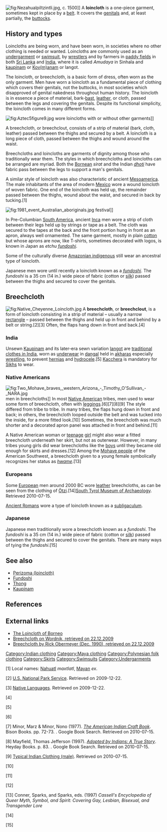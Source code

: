 ![](Nezahualpiltzintli.jpg "fig:Nezahualpiltzintli.jpg"), c. 1500\]\] A
**loincloth** is a one-piece garment, sometimes kept in place by a
[belt](Belt_(clothing) "wikilink"). It covers the
[genitals](genitals "wikilink") and, at least partially, the
[buttocks](buttocks "wikilink").

## History and types

Loincloths are being worn, and have been worn, in societies where no
other clothing is needed or wanted. Loincloths are commonly used as an
[undergarment](undergarment "wikilink") or
[swimsuit](swimsuit "wikilink"), by [wrestlers](wrestlers "wikilink")
and by farmers in [paddy fields](paddy_field "wikilink") in both [Sri
Lanka](Sri_Lanka "wikilink") and [India](India "wikilink"), where it is
called *Amudaya* in Sinhala and [kaupinam](kaupinam "wikilink") or
[Kov(m)anam](Kov(m)anam "wikilink") or langot.

The loincloth, or breechcloth, is a basic form of dress, often worn as
the only garment. Men have worn a loincloth as a fundamental piece of
clothing which covers their genitals, not the buttocks, in most
societies which disapproved of genital nakedness throughout human
history. The loincloth is in essence a piece of material,
bark-[bast](bast_fibre "wikilink"), [leather](leather "wikilink"), or
cloth, passed between the legs and covering the genitals. Despite its
functional simplicity, the loincloth comes in many different forms.

![](Aztec5figure9.jpg "fig:Aztec5figure9.jpg") wore loincloths with or
without other garments\]\]

A breechcloth, or breechclout, consists of a strip of material (bark,
cloth, leather) passed between the thighs and secured by a belt. A
loincloth is a long piece of cloth, passed between the thighs and wound
around the waist.

Breechcloths and loincloths are garments of dignity among those who
traditionally wear them. The styles in which breechcloths and loincloths
can be arranged are myriad. Both the [Bornean](Borneo "wikilink")
*sirat* and the Indian *[dhoti](dhoti "wikilink")* have fabric pass
between the legs to support a man's genitals.

A similar style of loincloth was also characteristic of ancient
[Mesoamerica](Mesoamerica "wikilink"). The male inhabitants of the area
of modern [Mexico](Mexico "wikilink") wore a wound loincloth of woven
fabric. One end of the loincloth was held up, the remainder passed
between the thighs, wound about the waist, and secured in back by
tucking.[1]

![](1981_event_Australian_aboriginals.jpg "fig:1981_event_Australian_aboriginals.jpg")
festival\]\]

In Pre-Columbian [South America](South_America "wikilink"), ancient
[Inca](Andean_civilizations "wikilink") men wore a strip of cloth
between their legs held up by strings or tape as a belt. The cloth was
secured to the tapes at the back and the front portion hung in front as
an apron, always well ornamented. The same garment, mostly in plain
[cotton](cotton "wikilink") but whose aprons are now, like T-shirts,
sometimes decorated with logos, is known in Japan as *etchu
[fundoshi](fundoshi "wikilink")*.

Some of the culturally diverse [Amazonian
indigenous](Indigenous_peoples_in_Brazil "wikilink") still wear an
ancestral type of loincloth.

Japanese men wore until recently a loincloth known as a
*[fundoshi](fundoshi "wikilink")*. The *fundoshi* is a 35 cm (14 in.)
wide piece of fabric (cotton or [silk](silk "wikilink")) passed between
the thighs and secured to cover the genitals.

## Breechcloth

![](Native_Cheyenne_Loincloth.jpg "fig:Native_Cheyenne_Loincloth.jpg") A
**breechcloth**, or **breechclout**, is a form of loincloth consisting
in a strip of material – usually a narrow
[rectangle](rectangle "wikilink") – passed between the thighs and held
up in front and behind by a belt or string.[2][3] Often, the flaps hang
down in front and back.[4]

### India

Unsewn [Kaupinam](Kaupinam "wikilink") and its later-era sewn variation
[langot](langot "wikilink") are [traditional clothes in
India](Clothing_in_India "wikilink"), worn as
[underwear](underwear "wikilink") in [dangal](Akhara#Dangal "wikilink")
held in [akharas](akhara "wikilink") especially
[wrestling](Wrestling_in_India "wikilink"), to prevent
[hernias](hernias "wikilink") and [hydrocele](hydrocele "wikilink").[5]
[Kacchera](Kacchera "wikilink") is mandatory for
[Sikhs](Sikhs "wikilink") to wear.

### Native Americans

![](Two_Mohave_braves,_western_Arizona_-_Timothy_O'Sullivan_-_NARA.jpg "fig:Two_Mohave_braves,_western_Arizona_-_Timothy_O'Sullivan_-_NARA.jpg")
men in breechcloths\]\] In most [Native
American](Indigenous_peoples_of_the_Americas "wikilink") tribes, men
used to wear some form of breechcloth, often with
[leggings](leggings "wikilink").[6][7][8][9] The style differed from
tribe to tribe. In many tribes, the flaps hung down in front and back;
in others, the breechcloth looped outside the belt and was tucked into
the inside, for a more fitted look.[10] Sometimes, the breechcloth was
much shorter and a decorated apron panel was attached in front and
behind.[11]

A Native American woman or [teenage](adolescence "wikilink")
[girl](girl "wikilink") might also wear a fitted breechcloth underneath
her skirt, but not as outerwear. However, in many tribes young girls did
wear breechcloths like the [boys](boy "wikilink") until they became old
enough for skirts and dresses.[12] Among the [Mohave
people](Mohave_people "wikilink") of the American Southwest, a
breechcloth given to a young female symbolically recognizes her status
as [*hwame*](Two-Spirit "wikilink").[13]

### Europeans

Some [European](Ethnic_groups_in_Europe "wikilink") men around 2000 BC
wore [leather](leather "wikilink") breechcloths, as can be seen from the
clothing of [Ötzi](Ötzi "wikilink").[14][South Tyrol Museum of
Archaeology](http://www.iceman.it/en/clothing). Retrieved 2010-07-15.

</ref>

[Ancient Romans](Ancient_Rome "wikilink") wore a type of loincloth known
as a [subligaculum](subligaculum "wikilink").

### Japanese

Japanese men traditionally wore a breechcloth known as a *fundoshi*. The
*fundoshi* is a 35 cm (14 in.) wide piece of fabric (cotton or
[silk](silk "wikilink")) passed between the thighs and secured to cover
the genitals. There are many ways of tying the *fundoshi*.[15]

## See also

-   [Perizoma (loincloth)](Perizoma_(loincloth) "wikilink")
-   [Fundoshi](Fundoshi "wikilink")
-   [Thong](Thong_(clothing) "wikilink")
-   [Kaupinam](Kaupinam "wikilink")

## References

## External links

-   [The Loincloth of
    Borneo](http://www.ikanlundu.com/literary/borneo_loincloth.html)
-   [Breechcloth on Wordnik, retrieved on
    22.12.2009](http://www.wordnik.com/words/breechcloth)
-   [Breechcloth by Rick Obermeyer (Dec. 1990), retrieved on
    22.12.2009](http://www.nativetech.org/seminole/breechcloths/index.php)

[Category:Indian clothing](Category:Indian_clothing "wikilink")
[Category:Maya clothing](Category:Maya_clothing "wikilink")
[Category:Polynesian folk
clothing](Category:Polynesian_folk_clothing "wikilink")
[Category:Skirts](Category:Skirts "wikilink")
[Category:Swimsuits](Category:Swimsuits "wikilink")
[Category:Undergarments](Category:Undergarments "wikilink")

[1] Local names: [Nahuatl](Nahuatl "wikilink") *maxtlatl*,
[Mayan](Mayan_languages "wikilink") *ex*.

[2] [U.S. National Park
Service](https://web.archive.org/web/20080611100003/http://www.nps.gov/archive/tont/archeology/breechcloth.htm).
Retrieved on 2009-12-22.

[3] [Native Languages](http://www.native-languages.org/breechcloth.htm).
Retrieved on 2009-12-22.

[4]

[5]

[6]

[7] Minor, Marz & Minor, Nono (1977). [*The American Indian Craft
Book*](https://books.google.com/books?id=FRr0XCFnMtgC&pg=PA73). Bison
Books. pp. 72-73. . Google Book Search. Retrieved on 2010-07-15.

[8] Mayfield, Thomas Jefferson (1997). [*Adopted by Indians: A True
Story*](https://books.google.com/books?id=2YF-2DFVpFUC&pg=PA83). Heyday
Books. p. 83. . Google Book Search. Retrieved on 2010-07-15.

[9] [Typical Indian Clothing
(male)](http://www.rootsweb.ancestry.com/~mosmd/indianmensclothing.htm).
Retrieved on 2010-07-15.

[10]

[11]

[12]

[13] Conner, Sparks, and Sparks, eds. (1997) *Cassell's Encyclopedia of
Queer Myth, Symbol, and Spirit: Covering Gay, Lesbian, Bisexual, and
Transgender Lore*

[14]

[15]